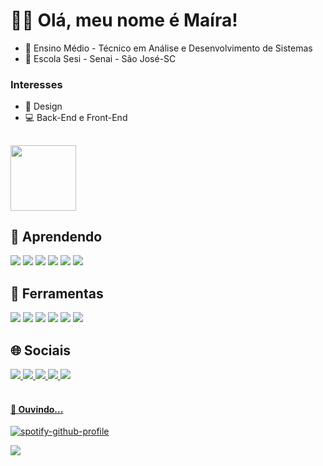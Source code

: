 #  🐱‍💻 Olá, meu nome é Maíra!

- 📓 Ensino Médio - Técnico em Análise e Desenvolvimento de Sistemas <br>
- 🏫 Escola Sesi - Senai - São José-SC <br>
###   Interesses
- 🎨 Design <br>
- 💻 Back-End e Front-End <br>
## 
<div>
  <img height="105em" src="https://github-readme-stats.vercel.app/api/top-langs/?username=maira-ag&layout=compact&langs_count=16&theme=discord_old_blurple&hide_border=true&card_width=810&border_radius=4.5"/>
</div>

## 📖 Aprendendo
<div style="display: inline_block">
  <img src= "https://img.shields.io/badge/CSS3-1572B6?style=for-the-badge&logo=css3&logoColor=white">
  <img src= "https://img.shields.io/badge/HTML5-E34F26?style=for-the-badge&logo=html5&logoColor=white">
  <img src= "https://img.shields.io/badge/JavaScript-F7DF1E.svg?style=for-the-badge&logo=JavaScript&logoColor=black">
  <img src= "https://img.shields.io/badge/Node.js-339933.svg?style=for-the-badge&logo=nodedotjs&logoColor=white">
  <img src="https://img.shields.io/badge/Adobe%20Photoshop-31A8FF.svg?style=for-the-badge&logo=Adobe-Photoshop&logoColor=white">
  <img src="https://img.shields.io/badge/React-61DAFB.svg?style=for-the-badge&logo=React&logoColor=black">
 </div>
 
 ## 🔧 Ferramentas
 <div style="display: inline_block">
  <img src= "https://img.shields.io/badge/Figma-4153a3?style=for-the-badge&logo=figma&logoColor=white">
  <img src= "https://img.shields.io/badge/Canva-%2300C4CC.svg?&style=for-the-badge&logo=Canva&logoColor=white">
  <img src= "https://img.shields.io/badge/Visual_Studio-5C2D91?style=for-the-badge&logo=visual%20studio&logoColor=white">
  <img src= "https://img.shields.io/badge/Notion-000000?style=for-the-badge&logo=notion&logoColor=white">
  <img src= "https://img.shields.io/badge/sqlite-%2307405e.svg?style=for-the-badge&logo=sqlite&logoColor=white">
  <img src= "https://img.shields.io/badge/Git-F05032.svg?style=for-the-badge&logo=Git&logoColor=white">
  </div>
 
 ## 🌐 Sociais
 <div style="display: inline_block">
  <a href="https://www.behance.net/maira-ag" target="_blank"</a> <img src= "https://img.shields.io/badge/Behance-0054F7?style=for-the-badge&logo=behance&logoColor=white">
  <a href="https://github.com/maira-ag" target="_blank"</a> <img src= "https://img.shields.io/badge/GitHub-100000?style=for-the-badge&logo=github&logoColor=white">
    <a href="https://www.instagram.com/n4vy.graphics/" target="_blank"</a> <img src= "https://img.shields.io/badge/Instagram-E4405F.svg?style=for-the-badge&logo=Instagram&logoColor=white">
  <a href="https://www.last.fm/pt/user/N4VYx" target="_blank"</a> <img src= "https://img.shields.io/badge/Last.fm-D51007.svg?style=for-the-badge&logo=lastdotfm&logoColor=white">
  <a href="https://ko-fi.com/mairaaguiar#" target="_blank"</a> <img src= "https://img.shields.io/badge/Kofi-FF5E5B.svg?style=for-the-badge&logo=Ko-fi&logoColor=white">
  </div>
<br>

#### 🎵 Ouvindo...
[![spotify-github-profile](https://spotify-github-profile.vercel.app/api/view?uid=maira_leticia&cover_image=true&theme=novatorem&show_offline=false&background_color=121212&interchange=false&bar_color=a476ea&bar_color_cover=false)](https://github.com/kittinan/spotify-github-profile)
 
 [![](https://visitcount.itsvg.in/api?id=maduveridiano&icon=2&color=6)](https://visitcount.itsvg.in)
 
  

 
 
 
  
